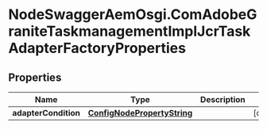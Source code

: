 # NodeSwaggerAemOsgi.ComAdobeGraniteTaskmanagementImplJcrTaskAdapterFactoryProperties

## Properties
Name | Type | Description | Notes
------------ | ------------- | ------------- | -------------
**adapterCondition** | [**ConfigNodePropertyString**](ConfigNodePropertyString.md) |  | [optional] 


